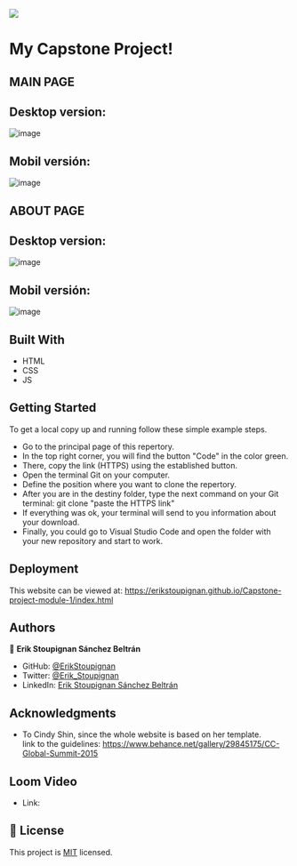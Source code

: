 ![](https://img.shields.io/badge/Microverse-blueviolet)

# My Capstone Project!

## MAIN PAGE

**Desktop version:**
-
 ![image](https://user-images.githubusercontent.com/106561762/181419088-95c28bb4-6ddf-4a7e-b0ba-625034467c2b.png)

**Mobil versión:** 
-
 ![image](https://user-images.githubusercontent.com/106561762/181419163-faa1bafc-abba-440c-8435-af71943d1307.png)


## ABOUT PAGE

**Desktop version:**
-
 ![image](https://user-images.githubusercontent.com/106561762/181419245-52e6193a-0f8b-41a7-9e6d-0f17765045a2.png)

 
 **Mobil versión:** 
 -
 ![image](https://user-images.githubusercontent.com/106561762/181419207-1f07c164-d908-4218-8bb4-b3fa68040208.png)


## Built With

- HTML
- CSS
- JS

## Getting Started
To get a local copy up and running follow these simple example steps.

- Go to the principal page of this repertory.
- In the top right corner, you will find the button "Code" in the color green.
- There, copy the link (HTTPS) using the established button.
- Open the terminal Git on your computer.
- Define the position where you want to clone the repertory.
- After you are in the destiny folder, type the next command on your Git terminal: git clone  "paste the HTTPS link"
- If everything was ok, your terminal will send to you information about your download. 
- Finally, you could go to Visual Studio Code and open the folder with your new repository and start to work.

## Deployment

This website can be viewed at: https://erikstoupignan.github.io/Capstone-project-module-1/index.html

## Authors

👤 **Erik Stoupignan Sánchez Beltrán**

- GitHub: [@ErikStoupignan](https://github.com/ErikStoupignan)
- Twitter: [@Erik_Stoupignan](https://twitter.com/Erik_Stoupignan)
- LinkedIn: [Erik Stoupignan Sánchez Beltrán](https://www.linkedin.com/in/erik-stoupignan-s%C3%A1nchez-beltr%C3%A1n-393180238/)

## Acknowledgments

- To Cindy Shin, since the whole website is based on her template. <br>
link to the guidelines: https://www.behance.net/gallery/29845175/CC-Global-Summit-2015

## Loom Video 

- Link: 

## 📝 License

This project is [MIT](./MIT.md) licensed.
